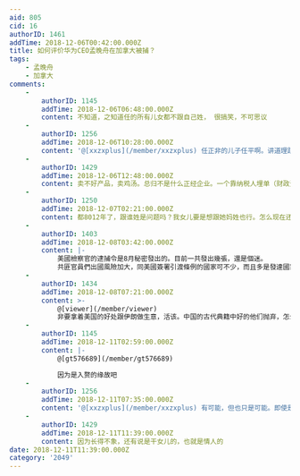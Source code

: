 ```yaml
---
aid: 805
cid: 16
authorID: 1461
addTime: 2018-12-06T00:42:00.000Z
title: 如何评价华为CEO孟晚舟在加拿大被捕？
tags:
    - 孟晚舟
    - 加拿大
comments:
    -
        authorID: 1145
        addTime: 2018-12-06T06:48:00.000Z
        content: 不知道，之知道任的所有儿女都不跟自己姓， 很搞笑，不可思议
    -
        authorID: 1256
        addTime: 2018-12-06T10:28:00.000Z
        content: '@[xxzxplus](/member/xxzxplus) 任正非的儿子任平啊。讲道理跟谁姓不是什么问题，毕竟习仲勋的女儿也都不姓习。'
    -
        authorID: 1429
        addTime: 2018-12-06T12:48:00.000Z
        content: 卖不好产品，卖鸡汤。总归不是什么正经企业。一个靠纳税人埋单（财政资金购买）的无耻企业。
    -
        authorID: 1250
        addTime: 2018-12-07T02:21:00.000Z
        content: 都8012年了，跟谁姓是问题吗？我女儿要是想跟她妈姓也行。怎么现在还有人抱着传宗接代的想法
    -
        authorID: 1403
        addTime: 2018-12-08T03:42:00.000Z
        content: |-
            美國檢察官的逮捕令是8月秘密發出的。目前一共發出幾張，還是個迷。  
            共匪官員們出國風險加大，同美國簽署引渡條例的國家可不少，而且多是發達國家。
    -
        authorID: 1434
        addTime: 2018-12-08T07:21:00.000Z
        content: >-
            @[viewer](/member/viewer)
            非要拿着美国的好处跟伊朗做生意，活该。中国的古代典籍中好的他们抛弃，怎么违法怎么来，还觉自己做的没人知道。
    -
        authorID: 1145
        addTime: 2018-12-11T02:59:00.000Z
        content: |-
            @[gt576689](/member/gt576689)

            因为是入赘的缘故吧
    -
        authorID: 1256
        addTime: 2018-12-11T07:35:00.000Z
        content: '@[xxzxplus](/member/xxzxplus) 有可能，但也只是可能。即使是也不重要'
    -
        authorID: 1429
        addTime: 2018-12-11T11:39:00.000Z
        content: 因为长得不象，还有说是干女儿的，也就是情人的
date: 2018-12-11T11:39:00.000Z
category: '2049'
---
```




